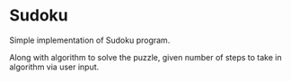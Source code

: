 # Sudoku
Simple implementation of Sudoku program.

Along with algorithm to solve the puzzle, given number of steps to take in algorithm via user input.
